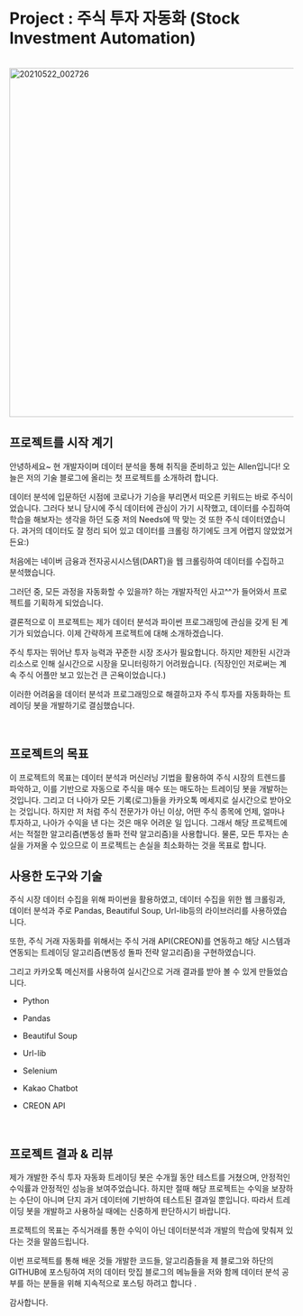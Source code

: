 # Project : 주식 투자 자동화 (Stock Investment Automation)

<br/>

<img width="619" alt="20210522_002726" src="https://user-images.githubusercontent.com/57824945/119161739-9b65d380-ba94-11eb-83ba-3fa6f9a882d0.png">

<br/>

## 프로젝트를 시작 계기
안녕하세요~ 현 개발자이며 데이터 분석을 통해 취직을 준비하고 있는 Allen입니다!
오늘은 저의 기술 블로그에 올리는 첫 프로젝트를 소개하려 합니다.

데이터 분석에 입문하던 시점에 코로나가 기승을 부리면서 떠오른 키워드는 바로 주식이었습니다. 그러다 보니 당시에 주식 데이터에 관심이 가기 시작했고,  데이터를 수집하여 학습을 해보자는 생각을 하던 도중  저의 Needs에 딱 맞는 것 또한 주식 데이터였습니다.  과거의 데이터도 잘 정리 되어 있고 데이터를 크롤링 하기에도 크게 어렵지 않았었거든요:)

처음에는 네이버 금융과 전자공시시스템(DART)을 웹 크롤링하여 데이터를 수집하고 분석했습니다.

그러던 중, 모든 과정을 자동화할 수 있을까? 하는 개발자적인 사고^^가 들어와서 프로젝트를 기획하게 되었습니다.

결론적으로 이 프로젝트는 제가 데이터 분석과 파이썬 프로그래밍에 관심을 갖게 된 계기가 되었습니다. 이제 간략하게 프로젝트에 대해 소개하겠습니다.

주식 투자는 뛰어난 투자 능력과 꾸준한 시장 조사가 필요합니다. 하지만 제한된 시간과 리소스로 인해 실시간으로 시장을 모니터링하기 어려웠습니다. (직장인인 저로써는 계속 주식 어플만 보고 있는건 큰 곤욕이었습니다.)

이러한 어려움을 데이터 분석과 프로그래밍으로 해결하고자 주식 투자를 자동화하는 트레이딩 봇을 개발하기로 결심했습니다.

 
<br/>


## 프로젝트의 목표
이 프로젝트의 목표는 데이터 분석과 머신러닝 기법을 활용하여 주식 시장의 트렌드를 파악하고, 이를 기반으로 자동으로 주식을 매수 또는 매도하는 트레이딩 봇을 개발하는 것입니다. 그리고 더 나아가 모든 기록(로그)들을 카카오톡 메세지로 실시간으로 받아오는 것입니다. 하지만 저 처럼 주식 전문가가 아닌 이상, 어떤 주식 종목에 언제, 얼마나 투자하고, 나아가 수익을 낸 다는 것은 매우 어려운 일 입니다. 그래서 해당 프로젝트에서는 적절한 알고리즘(변동성 돌파 전략 알고리즘)을 사용합니다.
물론, 모든 투자는 손실을 가져올 수 있으므로 이 프로젝트는 손실을 최소화하는 것을 목표로 합니다.


## 사용한 도구와 기술
주식 시장 데이터 수집을 위해 파이썬을 활용하였고, 데이터 수집을 위한 웹 크롤링과, 데이터 분석과 주로 Pandas, Beautiful Soup, Url-lib등의 라이브러리를 사용하였습니다.

또한, 주식 거래 자동화를 위해서는 주식 거래 API(CREON)를 연동하고 해당 시스템과 연동되는 트레이딩 알고리즘(변동성 돌파 전략 알고리즘)을 구현하였습니다.

그리고 카카오톡 메신저를 사용하여 실시간으로 거래 결과를 받아 볼 수 있게 만들었습니다.


- Python


- Pandas


- Beautiful Soup


- Url-lib


- Selenium


- Kakao Chatbot

 

- CREON API


 <br/>

## 프로젝트 결과 & 리뷰
제가 개발한 주식 투자 자동화 트레이딩 봇은 수개월 동안 테스트를 거쳤으며, 안정적인 수익률과 안정적인 성능을 보여주었습니다. 하지만 절때 해당 프로젝트는 수익을 보장하는 수단이 아니며 단지 과거 데이터에 기반하여 테스트된 결과일 뿐입니다. 따라서 트레이딩 봇을 개발하고 사용하실 때에는 신중하게 판단하시기 바랍니다.

프로젝트의 목표는 주식거래를 통한 수익이 아닌 데이터분석과 개발의 학습에 맞춰져 있다는 것을 말씀드립니다.


이번 프로젝트를 통해 배운 것들 개발한 코드들, 알고리즘들을 제 블로그와 하단의 GITHUB에 포스팅하여 저의 데이터 맛집 블로그의 메뉴들을 저와 함께 데이터 분석 공부를 하는 분들을 위해 지속적으로 포스팅 하려고 합니다 . 

감사합니다.
